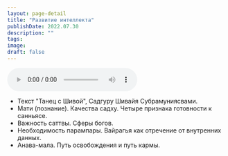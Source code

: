 ```yaml
---
layout: page-detail
title: "Развитие интеллекта"
publishDate: 2022.07.30
description: ""
tags:
image:
draft: false
---
```


<audio title="2022.07.30 - Развитие интеллекта.mp3" src="/upload/iblock/42b/42b688b995b5ca12a6310df16b9a35c4.mp3" controls=""></audio>

* Текст "Танец с Шивой", Садгуру Шивайя Субрамуниясвами.
* Мати (познание). Качества садху. Четыре признака готовности к санньясе.
* Важность саттвы. Сферы богов.
* Необходимость парампары. Вайрагья как отречение от внутренних данных.
* Анава-мала. Путь освобождения и путь кармы.

  
